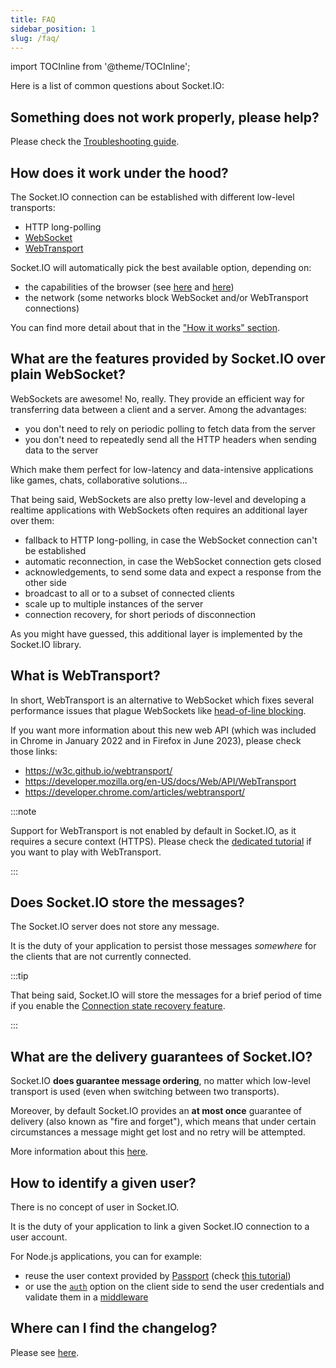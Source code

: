```yaml
---
title: FAQ
sidebar_position: 1
slug: /faq/
---
```


import TOCInline from '@theme/TOCInline';

Here is a list of common questions about Socket.IO:

<TOCInline toc={toc} />

## Something does not work properly, please help?

Please check the [Troubleshooting guide](../01-Documentation/troubleshooting.md).

## How does it work under the hood?

The Socket.IO connection can be established with different low-level transports:

- HTTP long-polling
- [WebSocket](https://developer.mozilla.org/en-US/docs/Web/API/WebSockets_API)
- [WebTransport](https://developer.mozilla.org/en-US/docs/Web/API/WebTransport_API)

Socket.IO will automatically pick the best available option, depending on:

- the capabilities of the browser (see [here](https://caniuse.com/websockets) and [here](https://caniuse.com/webtransport))
- the network (some networks block WebSocket and/or WebTransport connections)

You can find more detail about that in the ["How it works" section](../01-Documentation/how-it-works.md).

## What are the features provided by Socket.IO over plain WebSocket?

WebSockets are awesome! No, really. They provide an efficient way for transferring data between a client and a server. Among the advantages:

- you don't need to rely on periodic polling to fetch data from the server
- you don't need to repeatedly send all the HTTP headers when sending data to the server

Which make them perfect for low-latency and data-intensive applications like games, chats, collaborative solutions...

That being said, WebSockets are also pretty low-level and developing a realtime applications with WebSockets often requires an additional layer over them:

- fallback to HTTP long-polling, in case the WebSocket connection can't be established
- automatic reconnection, in case the WebSocket connection gets closed
- acknowledgements, to send some data and expect a response from the other side
- broadcast to all or to a subset of connected clients
- scale up to multiple instances of the server
- connection recovery, for short periods of disconnection

As you might have guessed, this additional layer is implemented by the Socket.IO library.

## What is WebTransport?

In short, WebTransport is an alternative to WebSocket which fixes several performance issues that plague WebSockets like [head-of-line blocking](https://en.wikipedia.org/wiki/Head-of-line_blocking).

If you want more information about this new web API (which was included in Chrome in January 2022 and in Firefox in June 2023), please check those links:

- https://w3c.github.io/webtransport/
- https://developer.mozilla.org/en-US/docs/Web/API/WebTransport
- https://developer.chrome.com/articles/webtransport/

:::note

Support for WebTransport is not enabled by default in Socket.IO, as it requires a secure context (HTTPS). Please check the [dedicated tutorial](/get-started/webtransport) if you want to play with WebTransport.

:::

## Does Socket.IO store the messages?

The Socket.IO server does not store any message.

It is the duty of your application to persist those messages *somewhere* for the clients that are not currently connected.

:::tip

That being said, Socket.IO will store the messages for a brief period of time if you enable the [Connection state recovery feature](../01-Documentation/connection-state-recovery.md).

:::

## What are the delivery guarantees of Socket.IO?

Socket.IO **does guarantee message ordering**, no matter which low-level transport is used (even when switching between two transports).

Moreover, by default Socket.IO provides an **at most once** guarantee of delivery (also known as "fire and forget"), which means that under certain circumstances a message might get lost and no retry will be attempted.

More information about this [here](../01-Documentation/delivery-guarantees.md).

## How to identify a given user?

There is no concept of user in Socket.IO.

It is the duty of your application to link a given Socket.IO connection to a user account.

For Node.js applications, you can for example:

- reuse the user context provided by [Passport](https://www.passportjs.org/) (check [this tutorial](/how-to/use-with-express-session))
- or use the [`auth`](../../client-options.md#auth) option on the client side to send the user credentials and validate them in a [middleware](../02-Server/middlewares.md)

## Where can I find the changelog?

Please see [here](../../changelog/index.md).
